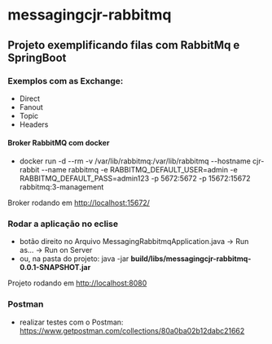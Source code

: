 # messagingcjr-rabbitmq

## Projeto exemplificando filas com RabbitMq e SpringBoot

### Exemplos com as Exchange:
- Direct
- Fanout
- Topic
- Headers

#### Broker RabbitMQ com docker
- docker run -d --rm -v /var/lib/rabbitmq:/var/lib/rabbitmq --hostname cjr-rabbit --name rabbitmq -e RABBITMQ_DEFAULT_USER=admin -e RABBITMQ_DEFAULT_PASS=admin123  -p 5672:5672 -p 15672:15672 rabbitmq:3-management

Broker rodando em [http://localhost:15672/](url "http://localhost:15672/")  

### Rodar a aplicação no eclise
- botão direito no Arquivo MessagingRabbitmqApplication.java -> Run as... -> Run on Server
- ou, na pasta do projeto: java -jar **build/libs/messagingcjr-rabbitmq-0.0.1-SNAPSHOT.jar**

Projeto rodando em [http://localhost:8080](url "http://localhost:8080")  

### Postman
- realizar testes com o Postman: https://www.getpostman.com/collections/80a0ba02b12dabc21662